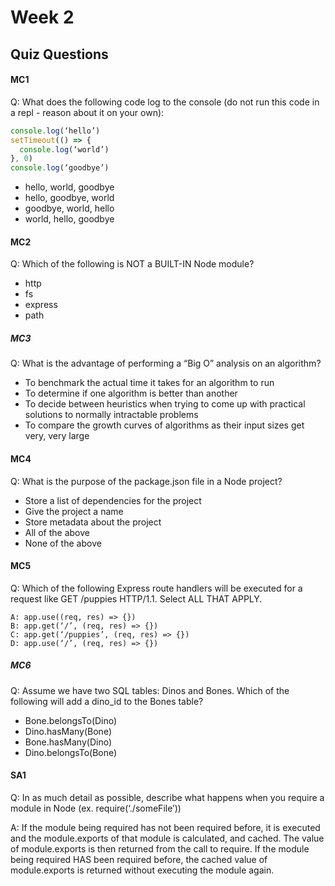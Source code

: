 # Week 2


## Quiz Questions

#### MC1

Q: What does the following code log to the console (do not run this code in a repl - reason about it on your own):

```javascript
console.log(‘hello’)
setTimeout(() => {
  console.log(‘world’)
}, 0)
console.log(‘goodbye’)
```

* hello, world, goodbye
* hello, goodbye, world
* goodbye, world, hello
* world, hello, goodbye

#### MC2

Q: Which of the following is NOT a BUILT-IN Node module?

* http
* fs
* express
* path

##### MC3

Q: What is the advantage of performing a “Big O” analysis on an algorithm?

* To benchmark the actual time it takes for an algorithm to run
* To determine if one algorithm is better than another
* To decide between heuristics when trying to come up with practical solutions to normally intractable problems
* To compare the growth curves of algorithms as their input sizes get very, very large

#### MC4

Q: What is the purpose of the package.json file in a Node project?

* Store a list of dependencies for the project
* Give the project a name
* Store metadata about the project
* All of the above
* None of the above

#### MC5

Q: Which of the following Express route handlers will be executed for a request like GET /puppies HTTP/1.1. Select ALL THAT APPLY.

```
A: app.use((req, res) => {})
B: app.get(‘/’, (req, res) => {})
C: app.get(‘/puppies’, (req, res) => {})
D: app.use(‘/’, (req, res) => {})
```

##### MC6

Q: Assume we have two SQL tables: Dinos and Bones. Which of the following will add a dino_id to the Bones table?

* Bone.belongsTo(Dino)
* Dino.hasMany(Bone)
* Bone.hasMany(Dino)
* Dino.belongsTo(Bone)

#### SA1

Q: In as much detail as possible, describe what happens when you require a module in Node (ex. require(‘./someFile’))

A: If the module being required has not been required before, it is executed and the module.exports of that module is calculated, and cached. The value of module.exports is then returned from the call to require. If the module being required HAS been required before, the cached value of module.exports is returned without executing the module again.

